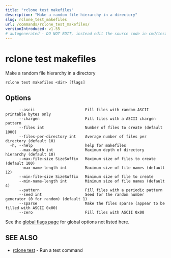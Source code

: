 ```yaml
---
title: "rclone test makefiles"
description: "Make a random file hierarchy in a directory"
slug: rclone_test_makefiles
url: /commands/rclone_test_makefiles/
versionIntroduced: v1.55
# autogenerated - DO NOT EDIT, instead edit the source code in cmd/test/makefiles/ and as part of making a release run "make commanddocs"
---
```

# rclone test makefiles

Make a random file hierarchy in a directory

```
rclone test makefiles <dir> [flags]
```

## Options

```
      --ascii                      Fill files with random ASCII printable bytes only
      --chargen                    Fill files with a ASCII chargen pattern
      --files int                  Number of files to create (default 1000)
      --files-per-directory int    Average number of files per directory (default 10)
  -h, --help                       help for makefiles
      --max-depth int              Maximum depth of directory hierarchy (default 10)
      --max-file-size SizeSuffix   Maximum size of files to create (default 100)
      --max-name-length int        Maximum size of file names (default 12)
      --min-file-size SizeSuffix   Minimum size of file to create
      --min-name-length int        Minimum size of file names (default 4)
      --pattern                    Fill files with a periodic pattern
      --seed int                   Seed for the random number generator (0 for random) (default 1)
      --sparse                     Make the files sparse (appear to be filled with ASCII 0x00)
      --zero                       Fill files with ASCII 0x00
```

See the [global flags page](/flags/) for global options not listed here.

## SEE ALSO

* [rclone test](/commands/rclone_test/)	 - Run a test command

